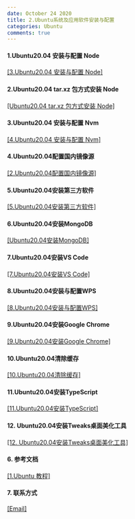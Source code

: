 ```yaml
---
date: October 24 2020
title: 2.Ubuntu系统及应用软件安装与配置
categories: Ubuntu
comments: true
---
```


#### 1.Ubuntu20.04 安装与配置 Node

[[3.Ubuntu20.04 安装与配置 Node]](https://weboyster.github.io/2020/10/24/Linux/Ubuntu/3.Ubuntu%E5%AE%89%E8%A3%85%E4%B8%8E%E9%85%8D%E7%BD%AENode/)

#### 2.Ubuntu20.04 tar.xz 包方式安装 Node

[[Ubuntu20.04 tar.xz 包方式安装 Node]](https://www.jianshu.com/p/50fb7228238b)

#### 3.Ubuntu20.04 安装与配置 Nvm

[[4.Ubuntu20.04 安装与配置 Nvm]](https://weboyster.github.io/2020/10/24/Linux/Ubuntu/4.Ubuntu%E5%AE%89%E8%A3%85%E4%B8%8E%E9%85%8D%E7%BD%AENvm/)

#### 4.Ubuntu20.04配置国内镜像源

[[2.Ubuntu20.04配置国内镜像源]](https://weboyster.github.io/2020/10/28/Linux/Ubuntu/2.Ubuntu20.04%E9%85%8D%E7%BD%AE%E5%9B%BD%E5%86%85%E9%95%9C%E5%83%8F%E6%BA%90/)

#### 5.Ubuntu20.04安装第三方软件

[[5.Ubuntu20.04安装第三方软件]](https://weboyster.github.io/2020/10/28/Linux/Ubuntu/5.Ubuntu20.04%E5%AE%89%E8%A3%85%E7%AC%AC%E4%B8%89%E6%96%B9%E8%BD%AF%E4%BB%B6/)

#### 6.Ubuntu20.04安装MongoDB

[[Ubuntu20.04安装MongoDB]](https://weboyster.github.io/2020/10/28/Linux/Ubuntu/6.Ubuntu20.04%E5%AE%89%E8%A3%85MongoDB/)

#### 7.Ubuntu20.04安装VS Code

[[7.Ubuntu20.04安装VS Code]](https://weboyster.github.io/2020/10/23/Linux/Ubuntu/7.Ubuntu20.04%E5%AE%89%E8%A3%85VS%20Code/)

#### 8.Ubuntu20.04安装与配置WPS

[[8.Ubuntu20.04安装与配置WPS]](https://weboyster.github.io/2020/10/23/Linux/Ubuntu/8.Ubuntu20.04%E5%AE%89%E8%A3%85%E4%B8%8E%E9%85%8D%E7%BD%AEWPS/)

#### 9.Ubuntu20.04安装Google Chrome

[[9.Ubuntu20.04安装Google Chrome]](https://weboyster.github.io/2020/10/23/Linux/Ubuntu/9.Ubuntu20.04%E5%AE%89%E8%A3%85Google%20Chrome/)

#### 10.Ubuntu20.04清除缓存

[[10.Ubuntu20.04清除缓存]](https://weboyster.github.io/2020/10/23/Linux/Ubuntu/10.Ubuntu20.04%E6%B8%85%E9%99%A4%E7%B3%BB%E7%BB%9F%E7%BC%93%E5%AD%98/)

#### 11.Ubuntu20.04安装TypeScript

[[11.Ubuntu20.04安装TypeScript]](https://weboyster.github.io/2020/10/23/Linux/Ubuntu/11.Ubuntu%E5%AE%89%E8%A3%85TypeScript/)

#### 12. Ubuntu20.04安装Tweaks桌面美化工具

[[12. Ubuntu20.04安装Tweaks桌面美化工具]](https://web-dolphin.github.io/2020/10/28/Linux/Ubuntu/12.Ububtu20.04%E6%A1%8C%E9%9D%A2%E7%BE%8E%E5%8C%96/)

#### 6. 参考文档

[[1.Ubuntu 教程]](https://weboyster.github.io/2020/10/24/Linux/Tutorial/Ubuntu%E6%95%99%E7%A8%8B/)

#### 7. 联系方式

[[Email]](yuanmin8888@outlook.com)
